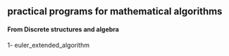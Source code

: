 <h2>practical programs for mathematical algorithms</h2>
<h4>From Discrete structures and algebra</h4>

<p>1- euler_extended_algorithm</p>

